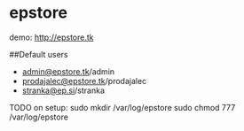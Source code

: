 # epstore

demo: http://epstore.tk

##Default users
* admin@epstore.tk/admin
* prodajalec@epstore.tk/prodajalec
* stranka@ep.si/stranka

TODO on setup:
sudo mkdir /var/log/epstore
sudo chmod 777 /var/log/epstore